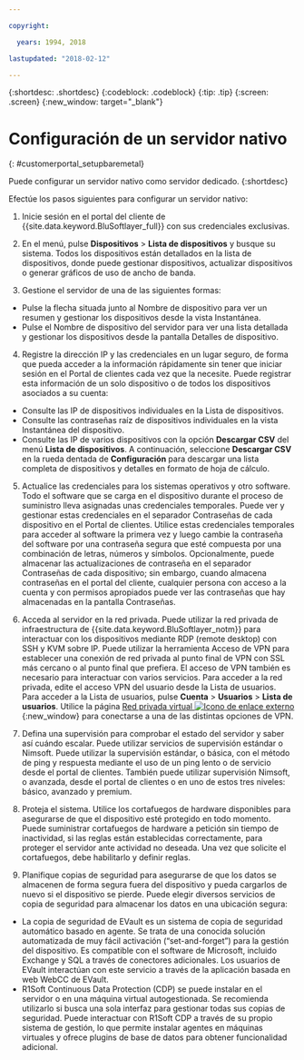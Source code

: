 ```yaml
---

copyright:

  years: 1994, 2018

lastupdated: "2018-02-12"

---
```


{:shortdesc: .shortdesc}
{:codeblock: .codeblock}
{:tip: .tip}
{:screen: .screen}
{:new_window: target="_blank"}


# Configuración de un servidor nativo
{: #customerportal_setupbaremetal}

Puede configurar un servidor nativo como servidor dedicado.
{:shortdesc}

Efectúe los pasos siguientes para configurar un servidor nativo:

1. Inicie sesión en el portal del cliente de {{site.data.keyword.BluSoftlayer_full}} con sus credenciales exclusivas.

2. En el menú, pulse **Dispositivos** > **Lista de dispositivos** y busque su sistema. Todos los dispositivos están detallados en la lista de dispositivos, donde puede gestionar dispositivos, actualizar dispositivos o generar gráficos de uso de ancho de banda.

3. Gestione el servidor de una de las siguientes formas:
  * Pulse la flecha situada junto al Nombre de dispositivo para ver un resumen y gestionar los dispositivos desde la vista Instantánea.
  * Pulse el Nombre de dispositivo del servidor para ver una lista detallada y gestionar los dispositivos desde la pantalla Detalles de dispositivo.

4. Registre la dirección IP y las credenciales en un lugar seguro, de forma que pueda acceder a la información rápidamente sin tener que iniciar sesión en el Portal de clientes cada vez que la necesite. Puede registrar esta información de un solo dispositivo o de todos los dispositivos asociados a su cuenta:
  * Consulte las IP de dispositivos individuales en la Lista de dispositivos.
  * Consulte las contraseñas raíz de dispositivos individuales en la vista Instantánea del dispositivo.
  * Consulte las IP de varios dispositivos con la opción **Descargar CSV** del menú **Lista de dispositivos**. A continuación, seleccione **Descargar CSV** en la rueda dentada de **Configuración** para descargar una lista completa de dispositivos y detalles en formato de hoja de cálculo.

5. Actualice las credenciales para los sistemas operativos y otro software. Todo el software que se carga en el dispositivo durante el proceso de suministro lleva asignadas unas credenciales temporales. Puede ver y gestionar estas credenciales en el separador Contraseñas de cada dispositivo en el Portal de clientes. Utilice estas credenciales temporales para acceder al software la primera vez y luego cambie la contraseña del software por una contraseña segura que esté compuesta por una combinación de letras, números y símbolos. Opcionalmente, puede almacenar las actualizaciones de contraseña en el separador Contraseñas de cada dispositivo; sin embargo, cuando almacena contraseñas en el portal del cliente, cualquier persona con acceso a la cuenta y con permisos apropiados puede ver las contraseñas que hay almacenadas en la pantalla Contraseñas.

6. Acceda al servidor en la red privada. Puede utilizar la red privada de infraestructura de {{site.data.keyword.BluSoftlayer_notm}} para interactuar con los dispositivos mediante RDP (remote desktop) con SSH y KVM sobre IP. Puede utilizar la herramienta Acceso de VPN para establecer una conexión de red privada al punto final de VPN con SSL más cercano o al punto final que prefiera. El acceso de VPN también es necesario para interactuar con varios servicios. Para acceder a la red privada, edite el acceso VPN del usuario desde la Lista de usuarios. Para acceder a la Lista de usuarios, pulse **Cuenta** > **Usuarios** > **Lista de usuarios**. Utilice la página [Red privada virtual ![Icono de enlace externo](../icons/launch-glyph.svg)](https://www.softlayer.com/VPN-Access){:new_window} para conectarse a una de las distintas opciones de VPN.

7. Defina una supervisión para comprobar el estado del servidor y saber así cuándo escalar. Puede utilizar servicios de supervisión estándar o Nimsoft. Puede utilizar la supervisión estándar, o básica, con el método de ping y respuesta mediante el uso de un ping lento o de servicio desde el portal de clientes. También puede utilizar supervisión Nimsoft, o avanzada, desde el portal de clientes o en uno de estos tres niveles: básico, avanzado y premium.

8. Proteja el sistema. Utilice los cortafuegos de hardware disponibles para asegurarse de que el dispositivo esté protegido en todo momento. Puede suministrar cortafuegos de hardware a petición sin tiempo de inactividad, si las reglas están establecidas correctamente, para proteger el servidor ante actividad no deseada. Una vez que solicite el cortafuegos, debe habilitarlo y definir reglas.

9. Planifique copias de seguridad para asegurarse de que los datos se almacenen de forma segura fuera del dispositivo y pueda cargarlos de nuevo si el dispositivo se pierde. Puede elegir diversos servicios de copia de seguridad para almacenar los datos en una ubicación segura:
  * La copia de seguridad de EVault es un sistema de copia de seguridad automático basado en agente. Se trata de una conocida solución automatizada de muy fácil activación (“set-and-forget”) para la gestión del dispositivo. Es compatible con el software de Microsoft, incluido Exchange y SQL a través de conectores adicionales. Los usuarios de EVault interactúan con este servicio a través de la aplicación basada en web WebCC de EVault.
  * R1Soft Continuous Data Protection (CDP) se puede instalar en el servidor o en una máquina virtual autogestionada. Se recomienda utilizarlo si busca una sola interfaz para gestionar todas sus copias de seguridad. Puede interactuar con R1Soft CDP a través de su propio sistema de gestión, lo que permite instalar agentes en máquinas virtuales y ofrece plugins de base de datos para obtener funcionalidad adicional.
